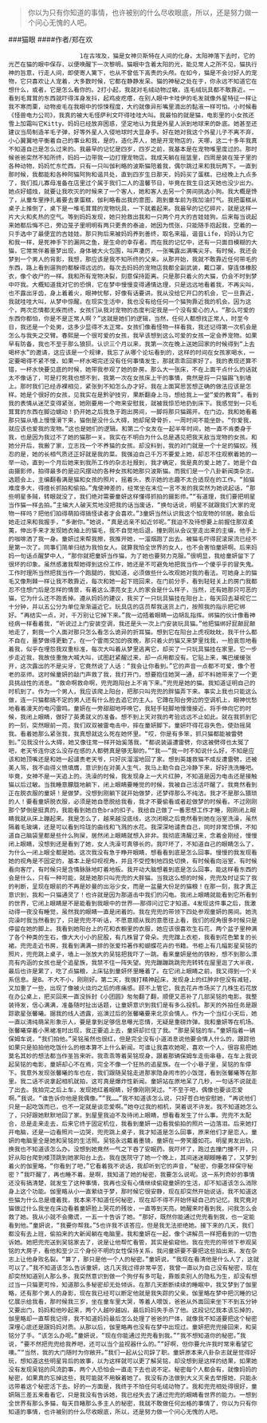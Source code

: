 > 你以为只有你知道的事情，也许被别的什么尽收眼底，所以，还是努力做一个问心无愧的人吧。

###猫眼
####作者/郑在欢

						1在古埃及，猫是女神贝斯特在人间的化身。太阳神落下去时，它的光芒在猫的眼中保存，以便唤醒下一次黎明。猫眼中含着太阳的光，能见常人之所不见，猫执行神的旨意，行走人间，即使寄人篱下，也从不曾低下高贵的头颅。在如今，猫是不会讨好人的宠物，它只喜欢让人宠着，大多数时候，它都在静静发呆。猫的神秘之处在于，你永远不知道它在想什么，或者，它是怎么看你的。2打小起，我就对毛绒动物过敏，连毛绒玩具都不敢靠近。一看到毛茸茸的东西就吓得浑身发抖，起鸡皮疙瘩，在别人眼中卡哇伊的毛发就像外星特征一样让我不寒而栗，动物皮毛在我眼中的惊悚程度，大约就像异形嘴里滴出的黏液一样可怕。小时候看《怪兽电力公司》，我真的被大毛怪萨利文吓得哇哇大叫。我最怕的就是猫，电影里的小女孩还雪上加霜叫它Kitty。妈妈已经放弃困惑，坚定地认为我是外星人派到地球来的卧底。她甚至还建议当局制造羊毛子弹，好等外星人入侵地球时大显身手。好在她对我这个外星儿子不离不弃，小心翼翼地平衡着自己的事业和我，是的，造化弄人，她是开宠物店的，天哪，这二十多年我真不知道自己是怎么过来的。我最早的记忆是四岁，四岁之前，我基本是在宠物堆里度过的。那时候爸爸突然不知所终，妈妈一边带我一边打理宠物店。我成天躺在摇篮里，四周是装在笼子里的各种动物，妈妈忙东忙西，只有一只叫伽利略的波斯猫陪着我，偶尔跳过来和我玩两下。一直到那时候，我都能和各种阿猫阿狗和谐共处，直到四岁生日那天，妈妈买了蛋糕，已经晚上九点多了，我们孤儿寡母准备在店里过个属于我们二人的温馨节日，毕竟在我生日这天她也没少出力。她点好蜡烛，就要让我吹灭的时候来了一个客人，她和客人去另一个房间挑选小狗。我大概是馋了，从童车里挣扎着要去拿蛋糕，伽利略看出我的意图，跑到童车前为我加油打气。我把蛋糕从桌子上推倒了，桌下是一堆毛茸茸的宠物玩具，一下就着起来。我最早的记忆碎片，就是这样一片大火和炙热的空气。等到妈妈发现，她只抢救出我和一只两个月大的吉娃娃狗。后来每当说起来她都后悔不已，旁边笼子里明明有两只更贵的泰迪，她因为慌张，只能随手抱起我，空着的一只手选中了最便宜的吉娃娃。那只狗后来被妈妈养到善终，取名来福，谐音Life，妈妈认为它和我一样，是死神手下的漏网之鱼，是生命的幸存者。而在我的记忆中，还有一只面目模糊的大猫，它常常伴着噩梦出现，身体被大火包围，叫声凄厉，一张嘴露出满嘴尖牙。有时候，我还会梦到一个男人的背影，我想，那应该是我不知所终的父亲。从那开始，我就不敢靠近任何带毛的东西，路上看到遛狗的都躲得远远的。每次去妈妈的宠物店我都全副武装，戴口罩，穿连体橡胶衣，像个收尸的一样。我和所有宠物决裂，刻意保持距离。只是那只着火的大猫，仍会不时到梦中吓我。大概知道我对它的恐惧，它在梦中慢慢变得通情达理，只是远远地看着我，不再尖叫，也不露出牙齿，身上着着火，眼神忧郁，好像有话要讲。我从没给它开口的机会，它一旦靠近，我就哇哇大叫，从梦中惊醒。在现实生活中，我也没有给任何一个猫狗靠近我的机会。因为这个，两次恋情都无疾而终，女孩们从我对宠物的态度判定我是一个没有爱心的人。“那么可爱的东西你都怕，你是不是正常人啊？”这就是她们的逻辑，当然，任何人都想找正常人，时至今日，我还是一个处男，这多少显得不太正常。女孩们像看怪物一样看我，我还记得第一次机会是怎么与我失之交臂。春熙是一个很可爱的女孩，我早该想到这么可爱的女孩一定会养宠物。如果早有防备，我也不至于那么狼狈。认识三个月以来，我第一次在晚上送她回家的时候得到“上去喝杯水”的邀请，这应该是一个规律，我忘了从哪个论坛看到的，这样的时间在女孩家喝水，一定要喝得不紧不慢，如果一杯水喝完还没有任何事情发生，那就乖乖回家好了。我的表现还算不错，一杯水快要见底的时候，她带我参观了她的卧房。那么大一张床，不在上面干点什么的话就太不像话了，可是打死我也想不到，我第一次在女孩床上干的事情，竟然是将一只猫踢飞到墙上。那时我们已经赤裸相见，紧张到不知怎么办才好。我在上面冥思苦想正确的做法应该是怎样。她是个很好的女孩，见我实在是黔驴技穷，果断翻身上马，想给我上一堂“爱的教育”。看到我的表情从迷茫变得紧张，她刚要用一个吻来安慰我，就被我惊恐地扔到床下。我感觉到一只毛茸茸的东西在脚边蠕动！扔开她之后我急于跑出房间，一脚将那只猫踢开。在门边，我和她看着那只猫从墙上慢慢滑下来，猫倒是没什么大碍，她却尾骨骨折，一周时间不能坐卧。“你爱我，就应该也爱我的宠物。”这也是她们的逻辑。和第二个女友在一起半年时间，她一直不肯委身于我，也是因为我过不了她的猫那一关。我实在不明白为什么总是遇见把我天敌当宠物的女孩。和她分开后，我搬了家，立志找一个不养猫的女孩。却没料到，我的对门就是一个十足的猫奴。残忍的是，她的长相气质还正好就是我的菜。我强迫自己千万不要爱上她，却忍不住观察着她的一举一动，直到一个月后她来到我所工作的杂志社报到，我才确定，我是真的爱上她了。她是个自由摄影师，拍得最多的是迎风摆动的各种女孩和她那只波斯猫。而我们是一个八卦新闻类杂志，选题会上，主编翻看满是猫和女孩的照片，摇着头，表示她的志趣不太合适现在的工作。“拍猫难度多大，得擅长抓拍和偷拍。”鬼使神差的，经常坐在末位一言不发的我突然为她说起话，“那些明星多贼，转眼就没了，我们绝对需要童妍这样懂得抓拍的摄影师。”“有道理，我们要把明星当作猫一样去拍。”主编大人破天荒地没把我的话当废话，“换句话说，明星不就跟我们大家的宠物一样吗？把他们拍得萌拍得搞怪读者才会喜欢。”3童妍当然认识我这个怕宠物的邻居。散会后她走过来和我握手，“多谢你。”她说，“真是远亲不如近邻呢。”我迫不及待想要上前握住那双柔荑，伸出手来才发现她衣袖上的猫毛，我不自觉地后退，撞到刚从会议室走出来的主编，他手上的咖啡洒了我一身。童妍过来帮我擦，我推开她，一溜烟跑了出去。被猫毛吓得屁滚尿流已经不是第一次了。同事们简单归结为我怕女人。就算我怕全世界的女人，也不会害怕童妍啊。后来妈妈一句话点醒梦中人，“那你就把童妍当作猫，为了她也要努力克服。”很明显，我给童妍留下了很坏的印象。虽然感激我帮她得到这份工作，她还是不可避免地把我当作一个傻乎乎的冒失鬼。工作时理所当然把我当作一个跑腿的，我知道，必须做些什么改观她对我的看法。可她身上的猫毛又像荆棘一样让我不敢靠近，每次和她一起下班回来，在门前分手，看到轻轻关上的房门我都忍不住想门后是怎样的情景，有着这么漂亮女主人的家会是什么样子，当然，还有她那只可恶的猫，它为什么还不跑丢掉。遵从妈妈的建议，我买了一只玩具猫挂在阳台上，每天回去凝视它二十分钟，并以五公分为单位渐渐逼近它。玩具店的店员帮我送货上门，按照我的指示把它绑好。“再结实一点，对，千万别让它掉下来。”我一边捂着眼睛一边胡乱指挥。绑猫的伙计像看神经病一样看着我，“听说过上门安装空调，我还是头一次上门安装玩具猫。”他把猫绑好屁颠屁颠地走了，剩我一个人面对那只怎么看怎么诡异的折耳猫。想到它在阳台上虎视眈眈，我干什么都不自在，噩梦做得更勤了。在一个雷雨交加的夜晚，那只着火的猫又来梦里找我，一脸哀怨地看着我，似乎在埋怨我双重标准，每次大叫着从梦里逃离它，却买了一只玩具猫挂在家里。它一步步走近我，我故伎重施大喊大叫，试图赶紧醒过来，却一点用都没有。它贴上来，嘴巴缓缓张开，这次露出的不是尖牙，它竟然说了人话：“我会让你看到。”它的声音一点都不可爱，像个苍老的巫师。这时候童妍的敲门声救了我，我打开门，想要抱住她哭一通，却不料她带来了一个更具挑战性的消息。“救命啊救命啊，兜兜跑阳台上不肯下来。”兜兜是她的猫。我知道证明自己的时机到了。作为一个男人，我应该爬上阳台，把那只叫兜兜的胖猫弄下来。事实上我也只能这么做，连一只猫都搞不定的男人还有什么脸去追它的主人。它蹲在阳台旁边的空调机上，眼神忧愁地看着漫天的电闪雷鸣。童妍在一旁甜甜地呼唤它，我轻手轻脚地慢慢接近。将手伸向它的时候，我闭上眼睛，做好了英勇就义的准备。想不到上天对我的考验远远不止如此。就在我抓到它的一刻，突然眼前一亮，我们双双被雷电击中，摔在童妍脚下。童妍吓得花容失色，使劲摇晃我。看着她那么紧张我，我真想就这么死在她怀里。“哎，你是有多笨，抓只猫都能被雷劈到。”见我没什么大碍，她又像往常一样开始奚落我，“都说装逼遭雷劈，你这被劈得也太冤了吧，老天爷连你这么没存在感的人都劈真是够无聊的。”“我——”我一时不知说什么好，不知是应该和她顶嘴还是和她一起谴责老天爷，只好灰溜溜地回了家。想到英雄救猫不成反遭雷劈，还被美人骂，我不由得义愤填膺，意识到在对美人生气，我马上勒令自己冷静下来，好好洗洗睡吧。毕竟，女神不是一天追上的。洗澡的时候，我发现身上一大片红肿，不知道是因为电击还是接触猫以后过敏。当我睡意朦胧地躺下，闭上眼睛要睡觉的时候，我被自己活活吓醒了。我竟然看到正在脱衣服的童妍！是做梦。没想到刚躺下就开始做梦，还梦得那么不纯洁。我才不是那么猥琐的人！要看童妍脱衣服，必须是她自愿脱给我看，我才不要偷看或者趁做梦的时候看。不过刚刚那个梦倒是挺真的，我能看到她白色bra的扣子。我给自己做了一番思想工作才睡，刚刚闭上眼睛我就从床上蹦起来。我是怎么了，越来越没底线，这次闭眼之后竟然看到她在浴室洗澡，虽然隔着毛玻璃，还是可以看到玲珑的曲线和飞溅的水花。我深深地谴责自己，同时非常恐惧，不知道自己脑袋里都是些什么狗屎，居然闭上眼睛就想入非非。我彻底清醒过来，念着金刚经，慢慢闭上眼睛，没想到还是看到了她，女人洗澡可真够长的。我吓坏了，不知道自己的眼睛怎么了，为什么一闭上眼全都是她。这次我没有急于睁开眼睛，想看看到底是怎么回事。慢慢的我发现看她的视角是不固定的，基本上是仰视视角，并且不受控制地四处切换，有时候看向浴室，有时候看向客厅，有时候只是含情脉脉地盯着地板。我开动大脑想着到底是怎么回事，能这样看东西的会是什么，只有一种可能，就是她那只叫兜兜的大胖猫。当我这么想的时候，兜兜及时证实了我的判断，呈现在眼前的不再是妙曼的出浴少女，而是一盆量大份足的猫粮！在那一刻，我才真正意识到，我和一只猫通灵了！也许就是因为那道击中我们的闪电。我闭上眼睛就能看到它所看到的世界，它闭上眼睛是不是能看到我眼中的世界——那得问过它才知道。4发现这件事之后，我激动得一夜没有睡觉，虽然我的眼睛一直是闭着的。我在兜兜的带领下四处参观童妍的房间。她洗完澡时我当然看到了，只是兜兜不听话，不愿意顺从我的意愿往上看，我们的视角很多时候只是停留在她的脚上。我看到她阳台上的花和衣橱里的衣服，她应该很喜欢生石花，两个盆子里种满了各个种类的生石，像大大小小的屁股，有几株冒了骨朵。兜兜蹿上衣柜，我看到花色繁复的长裙。兜兜走近书房，我看到满满一排的张爱玲著作和蝴蝶花卉的书籍。书柜上有几幅影星吴铭的照片，兜兜跳上桌子，墙上一张放大的吴铭把我吓了一跳。看来童妍是他的铁粉，想不到那么漂亮有内涵的女孩也是个追星族，我禁不住一阵失望。兜兜蹦蹦跳跳兜兜转转在屋里逛了大半夜，最后也许是累了，吃了点猫粮，上床钻到童妍怀里睡着了。在它闭上眼睛之前，我又得到一个关系信息。是B。不大不小，刚刚好。第二天，我强打精神起床，发现身上的红肿非但没有减轻，又加重了一些，出现了像被火烧灼之后的疼痛感。顾不上管它，我去花卉市场买了几株生石花放在办公桌上，把买回来一直没拆封《小团圆》匆匆翻了翻，顺便又恶补了几部吴铭的电影。我整装待发，信心满满，准备随时扯出话题，让童妍意识到我们是有多么投机。那天的外拍任务是跟踪歌星张馨曦。据我的线人透露，巡演过后的张馨曦要来北京会情人。作为一个当红小天后，她一直以清纯萌呆形象示人，要是拿到足够信息曝光恋情，无疑是重磅炸弹。我和童妍等在机场。张馨曦穿着小黑裙准时出现，我正要追上去，童妍却拦住了我。“那是吴铭的车。”童妍指着一辆保姆车说，“我们拍他。”吴铭虽然也很红，但是完全没有小道消息说他要会情人什么的，跟踪他如果只是拍拍他吃饭什么的根本算不上什么新闻。可谁让我喜欢她呢，喜欢一个人，很容易把她莫名其妙的想法都当作圣旨来听。我乖乖等着吴铭现身，跟着那辆保姆车走街串巷，在车上我说起吴铭的电影，童妍却心不在焉，完全不像一个狂热的追星族。在一个小巷子里，吴铭的车停下。我意外发现张馨曦的车也在，我们跟随吴铭走进那家隐身闹市的小饭馆，看到张馨曦等在那里。我二话不说拿起相机就拍，这可真是爆炸性新闻。童妍站在原地呆了几秒，一句话不说就走了出去。我拍完之后上车，发现她红着眼睛，好像刚刚哭过。“不至于吧，偶像也要谈恋爱啊。”我说。“谁告诉你他是我偶像。”“我……”我不知道该怎么说，只好苍白地安慰她，“再说他们只是一起吃饭而已，也不一定就是谈恋爱啊。”她夺过我的相机，哭着说不许发。我不知道她怎么了，只好跟她默默地回了家。到屋里我迫不及待闭上眼睛，想看看发生了什么事。兜兜不太配合，总是走来走去，后来它终于固定机位，我看到童妍一边看我偷拍的照片一边落泪。后来她打开电脑，还是一边看照片一边哭，兜兜跳上桌子，我才知道是怎么回事，原来他们才是恋人。童妍的电脑里全是她和吴铭的生活照。吴铭永远戴着墨镜，童妍在一旁笑靥如花。明星男友出轨，换我也不知道该怎么办。没想到她竟然一气之下吞了安眠药。我吓坏了，跑过去撞门撞不开，只好从阳台爬到楼顶跳到她家阳台上去。我在医院守了她一个晚上，其间迷迷糊糊睡着了，又梦到着火的伽里略，“你看到了吧，”它看着我不说话，我却听到它的声音，“秘密，你要怎样保守秘密？”我吓醒了，再也睡不着。是啊，我知道了她的秘密，我要怎么说呢。这一系列奇妙的事情还没有搞清楚，就发生了这种事情，我再也没有心情继续偷窥童妍的生活，却不知道该怎么消除身上这个功能。伽里略从小一直萦绕于梦，那时候它很安静，现在却突然开始说话，我不知道这些猫为什么总是缠着我，我本来不知道任何秘密，现在却不得不开始怀疑自己的记忆。我究竟对猫做过什么我坐在床边看着童妍脸上哭花的残妆，一直等到天亮。她醒来时看到我，问我怎么会救了她。我从小就不会撒谎，一五一十告诉了她。“那好，既然你能通过兜兜看到我，也一定能看到他。”童妍说，“我要你帮我。”5也许我不该答应。但是我无法拒绝她。接下来的几天，我们都没有去上班，偷拍来的大新闻躺在电脑里。我和童妍在一起，像个讲解员一样把看到的一切告诉她。她把兜兜送到吴铭家去了，说是让他帮忙看管，其实是偷窥他。我在兜兜的带领下参观吴铭的大房子，看他和至少三个身份不明的女性保持关系，我问童妍要不要把这些拍出来，发在杂志上让他身败名裂。“算了，那只是他一个人的秘密。”童妍说，“我现在看清他是什么人了，这就可以了。”我不知道该怎么告诉童妍，这几天我过得非常辛苦，我曾一直以为自己没有秘密，现在却突然知道别人那么多。我突然意识到做一个狗仔有多可耻，靠贩卖别人的隐私为生，却没有想过当一只猫更可怜，知道那么多秘密却无处倾诉。在那几天断断续续的睡眠中，我又梦到了伽里略，还有那个男人的身影，现在我已经可以断定他就是我失踪的父亲。伽里略在梦中把沉睡的记忆展示给我看，那时候我三岁，坐在童车里大哭，等着人喂饭，爸爸从外面回来坐下不到五分钟又要出门，妈妈和他吵起来，两个人越吵越凶，最后妈妈失手杀了他。这段记忆我本该忘掉的，伽里略却一直帮我记得，我不知道妈妈最后怎么处理了爸爸的尸体，就像我不知道要把这个秘密深埋心底还是跟妈妈对质。从那以后，伽里略再也没有在梦中出现过。童妍把兜兜接回来，和吴铭分了手。“该怎么办呢。”童妍说，“现在你能通过兜兜看到我。”“我不想知道你的秘密。”我说，“要不然把兜兜给我养吧，还可以当个监视器什么的。”“好啊，但你要允许我时常来看望它噢。”“当然，我的大门随时为你敞开。”我们一起从公司辞了职。童妍原本来八卦杂志就是觉得好玩，想知道这些明星背后的故事，以为这样就可以更了解吴铭，却没想到是这样的结果，如果她没有发现吴铭的风流韵事，两个人恐怕会一直走下去也说不定。秘密每个人都会有，就像妈妈的秘密，如果真的忘掉这些，我可能就不用躲着她了。我没有办法做到大义灭亲去举报她，只能永远带着这个秘密活下去。好的一方面是，我终于不怕任何毛绒动物了。我和兜兜相处得很好，童妍隔三差五来看看它，只是我没有告诉她，我已经失去了通过兜兜的眼睛看世界的能力。一想到全世界有那么多猫，每天目睹那么多主人的秘密，我就不敢做任何出格的事情了，你以为只有你知道的事情，也许被别的什么尽收眼底，所以，还是努力做一个问心无愧的人吧。			  		